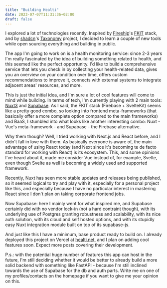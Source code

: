 ```yaml
---
title: "Building Healti"
date: 2023-07-07T11:31:36+02:00
draft: false
---
```


I explored a lot of technologies recently. Inspired by [Fireship](https://fireship.io)'s [FKIT](https://fireship.io/courses/sveltekit) stack, and by [shadcn](https://shadcn.com)'s [Taxonomy](https://tx.shadcn.com) project, I decided to learn a couple of new tools while open sourcing everything and building in public.

The app I'm going to work on is a health monitoring service: since 2-3 years I'm really fascinated by the idea of building something related to health, and this seemed like the perfect opportunity. I'd like to build a comprehensive service that lets you check in by collecting your health-related data, gives you an overview on your condition over time, offers custom recommendations to improve it, connects with external systems to integrate adjacent areas' resources, and more.

This is just the initial idea, and I'm sure a lot of cool features will come to mind while building. In terms of tech, I'm currently playing with 2 main tools: [Nuxt3](https://nuxt.com) and [Supabase](https://supabase.com). As I said, the FKIT stack (Firebase + SvelteKit) seems like a pretty good combo, so looking into frontend meta-frameworks (that basically offer a more complete option compared to the main frameworks) and BaaS, I stumbled into what looks like another interesting combo: Nuxt - Vue's meta-framework - and Supabase - the Firebase alternative.

Why them though? Well, I tried working with Next.js and React before, and I didn't fall in love with them. As basically everyone is aware of, the main advantage of using React today (and Next since it's becoming te de facto standard for working with React) is its ecosystem. This, and some opinions I've heard about it, made me consider Vue instead of, for example, Svelte, even though Svelte as well is becoming a widely used and supported framework.

Recently, Nuxt has seen more stable updates and releases being published, so it seemed logical to try and play with it, especially for a personal project like this, and especially because I have no particular interest in mastering React since I don't plan on taking corporate frontend jobs.

Now Supabase: here I mainly went for what inspired me, and Supabase certainly did with no vendor lock-in (not a hard contraint though), with its underlying use of Postgres granting robustness and scalability, with its nice auth solution, with its cloud and self hosted options, and with its stupidly easy Nuxt integration module built on top of its supabase-js.

And just like this I have a minimum, base product ready to build on. I already deployed this project on Vercel at [healti.net](https://healti.net), and I plan on adding cool features soon. Expect more posts covering their development.

P.s.: with the potential huge number of features this app can host in the future, I'm still deciding whether it would be better to already build a more solid backend with something like FastAPI - because I'm still inclined towards the use of Supabase for the db and auth parts. Write me on one of my profiles/contacts on the homepage if you want to give me your opinion on this.
